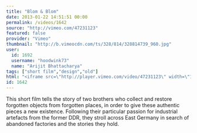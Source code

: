 ```yaml
---
title: "Blom & Blom"
date: 2013-01-22 14:51:51 00:00
permalink: /videos/1642
source: "http://vimeo.com/47231123"
featured: false
provider: "Vimeo"
thumbnail: "http://b.vimeocdn.com/ts/328/814/328814739_960.jpg"
user:
  id: 1692
  username: "hoodwink73"
  name: "Arijit Bhattacharya"
tags: ["short film","design","old"]
html: "<iframe src=\"http://player.vimeo.com/video/47231123\" width=\"1280\" height=\"720\" frameborder=\"0\" webkitAllowFullScreen mozallowfullscreen allowFullScreen></iframe>"
id: 1642
---
```


This short film tells the story of two brothers who collect and restore forgotten objects from forgotten places, in order to give these authentic pieces a new existence. Following their particular passion for industrial artefacts from the former DDR, they stroll across East Germany in search of abandoned factories and the stories they hold.